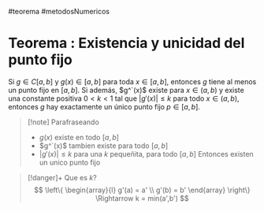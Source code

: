 #teorema #metodosNumericos
# Teorema : Existencia y unicidad del punto fijo

Si $g \in C[a, b]$ y $g(x) \in [a, b]$ para toda $x \in [a, b]$, entonces $g$ tiene al menos un punto fijo en $[a, b]$. Si además, $g^`(x)$ existe para $x \in (a, b)$ y existe una constante positiva $0 < k < 1$ tal que $|g'(x)| \leq k$ para todo $x \in (a, b)$, entonces $g$ hay exactamente un único punto fijo $p \in [a, b]$.

>[!note] Parafraseando
>- $g(x)$ existe en todo $[a,b]$
>- $g^`(x)$ tambien existe para todo $[a,b]$
>- $|g'(x)| \le k$ para una $k$ pequeñita, para todo $[a,b]$
>Entonces existen un unico punto fijo

>[!danger]+ Que es $k$?
>$$
\left\{
\begin{array}{l}
g'(a) = a' \\
g'(b) = b'
\end{array}
\right\} \Rightarrow k = min(a',b')
$$




